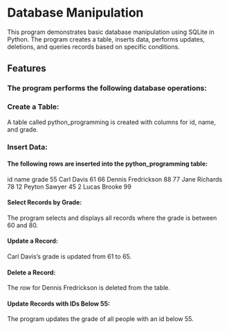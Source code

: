 # Database Manipulation
This program demonstrates basic database manipulation using SQLite in Python. The program creates a table, inserts data, performs updates, deletions, and queries records based on specific conditions.

## Features
### The program performs the following database operations:

### Create a Table:

A table called python_programming is created with columns for id, name, and grade.
### Insert Data:

#### The following rows are inserted into the python_programming table:

id	name	grade
55	Carl Davis	61
66	Dennis Fredrickson	88
77	Jane Richards	78
12	Peyton Sawyer	45
2	Lucas Brooke	99

#### Select Records by Grade:
The program selects and displays all records where the grade is between 60 and 80.

#### Update a Record:
Carl Davis’s grade is updated from 61 to 65.

#### Delete a Record:
The row for Dennis Fredrickson is deleted from the table.

#### Update Records with IDs Below 55:
The program updates the grade of all people with an id below 55.
